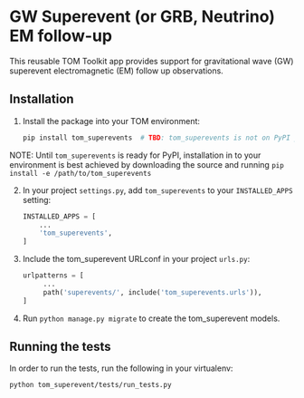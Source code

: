 # GW Superevent (or GRB, Neutrino) EM follow-up

This reusable TOM Toolkit app provides support for gravitational wave (GW)
superevent electromagnetic (EM) follow up observations.  

## Installation

1. Install the package into your TOM environment:
    ```bash
    pip install tom_superevents  # TBD: tom_superevents is not on PyPI yet
   ```
  NOTE: Until `tom_superevents` is ready for PyPI, installation in to your environment is best achieved by downloading the source and running `pip install -e /path/to/tom_superevents`

2. In your project `settings.py`, add `tom_superevents` to your `INSTALLED_APPS` setting:

    ```python
    INSTALLED_APPS = [
        ...
        'tom_superevents',
    ]
    ```

3. Include the tom_superevent URLconf in your project `urls.py`:
   ```python
   urlpatterns = [
        ...
        path('superevents/', include('tom_superevents.urls')),
   ]
   ```

4. Run ``python manage.py migrate`` to create the tom_superevent models.


## Running the tests

In order to run the tests, run the following in your virtualenv:

`python tom_superevent/tests/run_tests.py`


